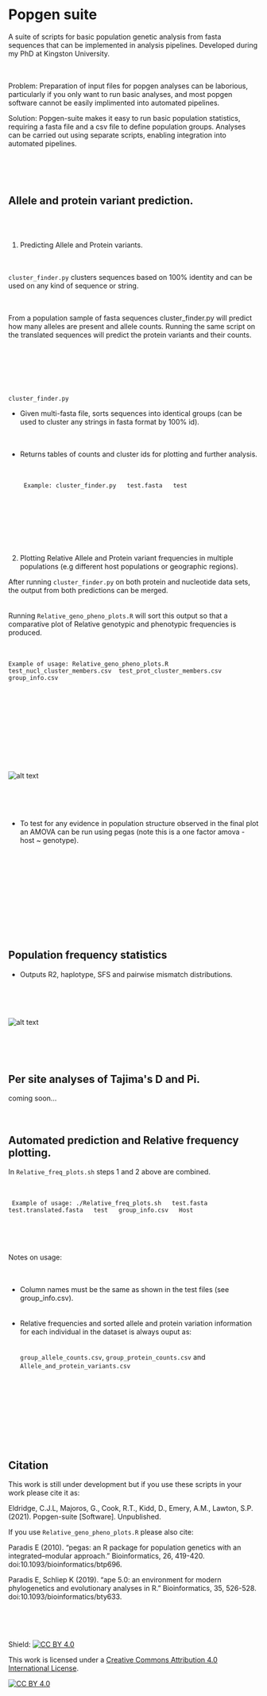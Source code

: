 # Popgen suite

A suite of scripts for basic population genetic analysis from fasta sequences that can be implemented in analysis pipelines. Developed during my PhD at Kingston University.
<br /> <br /> <br />


Problem: Preparation of input files for popgen analyses can be laborious, particularly if you only want to run basic analyses, and most popgen software cannot be easily implimented into automated pipelines. 

Solution: Popgen-suite makes it easy to run basic population statistics, requiring a fasta file and a csv file to define population groups. Analyses can be carried out using separate scripts, enabling integration into automated pipelines.

<br /> <br /> <br />


## Allele and protein variant prediction.<br /> <br /> <br />

 
 1. Predicting Allele and Protein variants. <br /> <br /> <br />  

`cluster_finder.py` clusters sequences based on 100% identity and can be used on any kind of sequence or string. <br /> <br /> <br />

From a population sample of fasta sequences cluster_finder.py will predict how many alleles are present and allele counts. Running the same script 
on the translated sequences will predict the protein variants and their counts.<br /> <br /> <br />


<br /> <br /> <br />

`cluster_finder.py`


- Given multi-fasta file, sorts sequences into identical groups (can be used to cluster any strings in fasta format by 100% id).<br /> <br /> <br />
- Returns tables of counts and cluster ids for plotting and further analysis.<br /> <br /> <br />


       Example: cluster_finder.py   test.fasta   test
       
       
<br /> <br /> <br />
<br /> <br /> <br />


2. Plotting Relative Allele and Protein variant frequencies in multiple populations (e.g different host populations or geographic regions).

After running `cluster_finder.py` on both protein and nucleotide data sets, the output from both predictions can be merged.<br /> <br /> <br />
Running `Relative_geno_pheno_plots.R` will sort this output so that a comparative plot of Relative genotypic and phenotypic frequencies is produced.<br /> <br /> <br />

    Example of usage: Relative_geno_pheno_plots.R  test_nucl_cluster_members.csv  test_prot_cluster_members.csv   group_info.csv 
    
    
<br /> <br /> <br />
<br /> <br /> <br />
<br /> <br /> <br />


![alt text](Example/Relative_phen_geno_plot_amova.png)


<br /> <br /> <br />

- To test for any evidence in population structure observed in the final plot an AMOVA can be run using pegas (note this is a one factor amova - host ~ genotype). 

<br /> <br /> <br />


<br /> <br /> <br />
<br /> <br /> <br />



## Population frequency statistics

- Outputs R2, haplotype, SFS and pairwise mismatch distributions.

<br /> <br /> <br />

![alt text](Example/summary.jpg)



<br /> <br /> <br />


## Per site analyses of Tajima's D and Pi.

coming soon...
<br /> <br /> <br />




## Automated prediction and Relative frequency plotting. 

In `Relative_freq_plots.sh` steps 1 and 2 above are combined. 
<br /> <br /> <br />


     Example of usage: ./Relative_freq_plots.sh   test.fasta   test.translated.fasta   test   group_info.csv   Host
<br /> <br /> <br />

Notes on usage:
<br /> <br /> <br />
- Column names must be the same as shown in the test files (see group_info.csv). <br /> <br /> <br />
- Relative frequencies and sorted allele and protein variation information for each individual in the dataset is always ouput as:<br /> <br /> <br />
`group_allele_counts.csv`, `group_protein_counts.csv` and `Allele_and_protein_variants.csv` <br /> <br /> <br />

<br /> <br /> <br />
<br /> <br /> <br />



## Citation  

This work is still under development but if you use these scripts in your work please cite it as:

Eldridge, C.J.L, Majoros, G., Cook, R.T., Kidd, D., Emery, A.M., Lawton, S.P. (2021). Popgen-suite [Software]. Unpublished.  


If you use `Relative_geno_pheno_plots.R` please also cite:  

Paradis E (2010). “pegas: an R package for population genetics with an integrated–modular approach.” Bioinformatics, 26, 419-420. doi:10.1093/bioinformatics/btp696.  

Paradis E, Schliep K (2019). “ape 5.0: an environment for modern phylogenetics and evolutionary analyses in R.” Bioinformatics, 35, 526-528. doi:10.1093/bioinformatics/bty633.  





<br /> <br /> <br />

Shield: [![CC BY 4.0][cc-by-shield]][cc-by]

This work is licensed under a
[Creative Commons Attribution 4.0 International License][cc-by].

[![CC BY 4.0][cc-by-image]][cc-by]

[cc-by]: http://creativecommons.org/licenses/by/4.0/
[cc-by-image]: https://i.creativecommons.org/l/by/4.0/88x31.png
[cc-by-shield]: https://img.shields.io/badge/License-CC%20BY%204.0-lightgrey.svg



